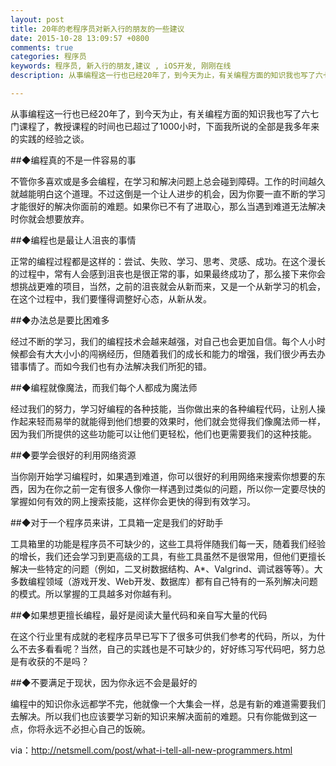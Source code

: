```yaml
---
layout: post
title: 20年的老程序员对新入行的朋友的一些建议 
date: 2015-10-28 13:09:57 +0800
comments: true
categories: 程序员
keywords: 程序员, 新入行的朋友,建议 , iOS开发, 刚刚在线
description: 从事编程这一行也已经20年了，到今天为止，有关编程方面的知识我也写了六七门课程了，教授课程的时间也已超过了1000小时，下面我所说的全部是我多年来的实践的经验之谈。

---
```


从事编程这一行也已经20年了，到今天为止，有关编程方面的知识我也写了六七门课程了，教授课程的时间也已超过了1000小时，下面我所说的全部是我多年来的实践的经验之谈。


##◆编程真的不是一件容易的事


不管你多喜欢或是多会编程，在学习和解决问题上总会碰到障碍。工作的时间越久就越能明白这个道理。不过这倒是一个让人进步的机会，因为你要一直不断的学习才能很好的解决你面前的难题。如果你已不有了进取心，那么当遇到难道无法解决时你就会想要放弃。


##◆编程也是最让人沮丧的事情


正常的编程过程都是这样的：尝试、失败、学习、思考、灵感、成功。在这个漫长的过程中，常有人会感到沮丧也是很正常的事，如果最终成功了，那么接下来你会想挑战更难的项目，当然，之前的沮丧就会从新而来，又是一个从新学习的机会，在这个过程中，我们要懂得调整好心态，从新从发。


##◆办法总是要比困难多


经过不断的学习，我们的编程技术会越来越强，对自己也会更加自信。每个人小时候都会有大大小小的闯祸经历，但随着我们的成长和能力的增强，我们很少再去办错事情了。而如今我们也有办法解决我们所犯的错。
<!--more-->

##◆编程就像魔法，而我们每个人都成为魔法师


经过我们的努力，学习好编程的各种技能，当你做出来的各种编程代码，让别人操作起来轻而易举的就能得到他们想要的效果时，他们就会觉得我们像魔法师一样，因为我们所提供的这些功能可以让他们更轻松，他们也更需要我们的这种技能。


##◆要学会很好的利用网络资源


当你刚开始学习编程时，如果遇到难道，你可以很好的利用网络来搜索你想要的东西，因为在你之前一定有很多人像你一样遇到过类似的问题，所以你一定要尽快的掌握如何有效的网上搜索技能，这样你会更快的得到有效学习。


##◆对于一个程序员来讲，工具箱一定是我们的好助手


工具箱里的功能是程序员不可缺少的，这些工具将伴随我们每一天，随着我们经验的增长，我们还会学习到更高级的工具，有些工具虽然不是很常用，但他们更擅长解决一些特定的问题（例如，二叉树数据结构、A*、Valgrind、调试器等等）。大多数编程领域（游戏开发、Web开发、数据库）都有自己特有的一系列解决问题的模式。所以掌握的工具越多对你越有利。


##◆如果想更擅长编程，最好是阅读大量代码和亲自写大量的代码


在这个行业里有成就的老程序员早已写下了很多可供我们参考的代码，所以，为什么不去多看看呢？当然，自己的实践也是不可缺少的，好好练习写代码吧，努力总是有收获的不是吗？


##◆不要满足于现状，因为你永远不会是最好的


编程中的知识你永远都学不完，他就像一个大集会一样，总是有新的难道需要我们去解决。所以我们也应该要学习新的知识来解决面前的难题。只有你能做到这一点，你将永远不必担心自己的饭碗。


via：http://netsmell.com/post/what-i-tell-all-new-programmers.html
